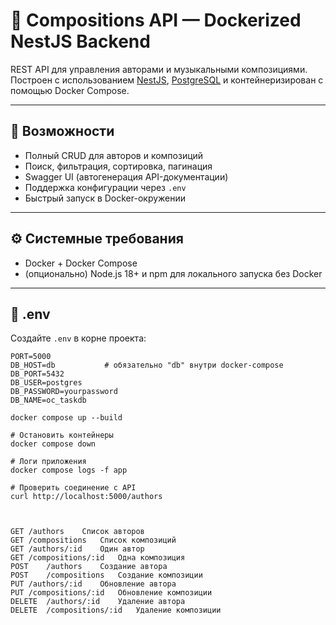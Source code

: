 # 🎼 Compositions API — Dockerized NestJS Backend

REST API для управления авторами и музыкальными композициями. Построен с использованием [NestJS](https://nestjs.com/), [PostgreSQL](https://www.postgresql.org/) и контейнеризирован с помощью Docker Compose.

---

## 🚀 Возможности

- Полный CRUD для авторов и композиций
- Поиск, фильтрация, сортировка, пагинация
- Swagger UI (автогенерация API-документации)
- Поддержка конфигурации через `.env`
- Быстрый запуск в Docker-окружении

---

## ⚙️ Системные требования

- Docker + Docker Compose
- (опционально) Node.js 18+ и npm для локального запуска без Docker

---

## 📄 .env

Создайте `.env` в корне проекта:

```env
PORT=5000
DB_HOST=db           # обязательно "db" внутри docker-compose
DB_PORT=5432
DB_USER=postgres
DB_PASSWORD=yourpassword
DB_NAME=oc_taskdb

docker compose up --build

# Остановить контейнеры
docker compose down

# Логи приложения
docker compose logs -f app

# Проверить соединение с API
curl http://localhost:5000/authors



GET	/authors	Список авторов
GET	/compositions	Список композиций
GET	/authors/:id	Один автор
GET	/compositions/:id	Одна композиция
POST	/authors	Создание автора
POST	/compositions	Создание композиции
PUT	/authors/:id	Обновление автора
PUT	/compositions/:id	Обновление композиции
DELETE	/authors/:id	Удаление автора
DELETE	/compositions/:id	Удаление композиции
